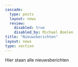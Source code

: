 ```yaml
---
cascade:
  type: posts
  layout: news
  review:
    disabled: true
    disabled_by: Michael Boelen
title: "Nieuwsberichten"
layout: news
type: section
---
```


Hier staan alle nieuwsberichten
